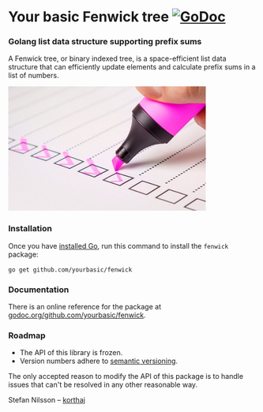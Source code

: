 # Your basic Fenwick tree [![GoDoc](https://godoc.org/github.com/yourbasic/fenwick?status.svg)][godoc-fenwick]

### Golang list data structure supporting prefix sums

A Fenwick tree, or binary indexed tree, is a space-efficient
list data structure that can efficiently update elements and
calculate prefix sums in a list of numbers.

![Checklist](res/checklist.jpg)

### Installation

Once you have [installed Go][golang-install], run this command
to install the `fenwick` package:

    go get github.com/yourbasic/fenwick
    
### Documentation

There is an online reference for the package at
[godoc.org/github.com/yourbasic/fenwick][godoc-fenwick].

### Roadmap

* The API of this library is frozen.
* Version numbers adhere to [semantic versioning][sv].

The only accepted reason to modify the API of this package
is to handle issues that can't be resolved in any other
reasonable way.

Stefan Nilsson – [korthaj](https://github.com/korthaj)

[godoc-fenwick]: https://godoc.org/github.com/yourbasic/fenwick
[golang-install]: http://golang.org/doc/install.html
[sv]: http://semver.org/
